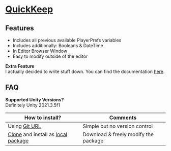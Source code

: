 # [QuickKeep](https://realquartzi.gitbook.io/quartzis-api-library/quickkeep/quickkeep)

## Features

- Includes all previous available PlayerPrefs variables
- Includes additionally: Booleans & DateTime
- In Editor Browser Window
- Easy to modify outside of the editor

**Extra Feature**  
I actually decided to write stuff down. You can find the documentation [here](https://realquartzi.gitbook.io/quartzis-api-library/quickkeep/quickkeep).

## FAQ
**Supported Unity Versions?**  
Definitely Unity 2021.3.5f1  

| **How to install?** | Comments |
|-------------|-------------|
| Using [Git URL](https://docs.unity3d.com/Manual/upm-ui-giturl.html) | Simple but no version control |
| [Clone](https://docs.github.com/en/repositories/creating-and-managing-repositories/cloning-a-repository#cloning-a-repository-to-github-desktop) and install as [local package](https://docs.unity3d.com/Manual/upm-ui-local.html) | Download & freely modify the package|
